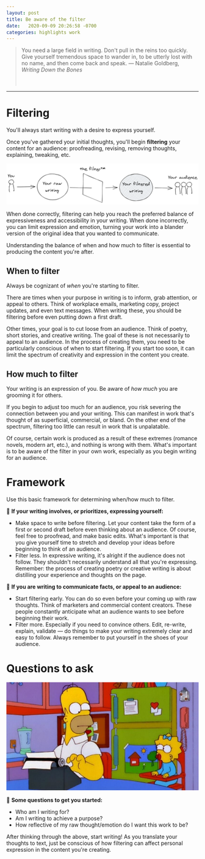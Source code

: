 ```yaml
---
layout: post
title: Be aware of the filter
date:   2020-09-09 20:26:58 -0700
categories: highlights work
---
```

> You need a large field in writing. Don't pull in the reins too quickly. Give yourself tremendous space to wander in, to be utterly lost with no name, and then come back and speak.
— Natalie Goldberg, *Writing Down the Bones*   
<br/><br/>
****

# Filtering

You'll always start writing with a desire to express yourself.

Once you've gathered your initial thoughts, you'll begin **filtering** your content for an audience: proofreading, revising, removing thoughts, explaining, tweaking, etc.

![filtering diagram](https://raw.githubusercontent.com/svvchen/nervxious/gh-pages/assets/images/filter.png)

When done correctly, filtering can help you reach the preferred balance of expressiveness and accessibility in your writing. When done incorrectly, you can limit expression and emotion, turning your work into a blander version of the original idea that you wanted to communicate.

Understanding the balance of when and how much to filter is essential to producing the content you're after.

## When to filter

Always be cognizant of *when* you're starting to filter.

There are times when your purpose in writing is to inform, grab attention, or appeal to others. Think of workplace emails, marketing copy, project updates, and even text messages. When writing these, you should be filtering before even putting down a first draft.

Other times, your goal is to cut loose from an audience. Think of poetry, short stories, and creative writing. The goal of these is not necessarily to appeal to an audience. In the process of creating them, you need to be particularly conscious of when to start filtering. If you start too soon, it can limit the spectrum of creativity and expression in the content you create.

## How much to filter

Your writing is an expression of you. Be aware of *how much* you are grooming it for others.

If you begin to adjust too much for an audience, you risk severing the connection between you and your writing. This can manifest in work that's thought of as superficial, commercial, or bland. On the other end of the spectrum, filtering too little can result in work that is unpalatable.

Of course, certain work is produced as a result of these extremes (romance novels, modern art, etc.), and nothing is wrong with them. What's important is to be aware of the filter in your own work, especially as you begin writing for an audience.

# Framework

Use this basic framework for determining when/how much to filter.

💟 **If your writing involves, or prioritizes, expressing yourself:**

- Make space to write before filtering. Let your content take the form of a first or second draft before even thinking about an audience. Of course, feel free to proofread, and make basic edits. What's important is that you give yourself time to stretch and develop your ideas before beginning to think of an audience.
- Filter less. In expressive writing, it's alright if the audience does not follow. They shouldn't necessarily understand all that you're expressing. Remember: the process of creating poetry or creative writing is about distilling your experience and thoughts on the page.

📣 **If you are writing to communicate facts, or appeal to an audience:** 

- Start filtering early. You can do so even before your coming up with raw thoughts. Think of marketers and commercial content creators. These people constantly anticipate what an audience wants to see before beginning their work.
- Filter more. Especially if you need to convince others. Edit, re-write, explain, validate — do things to make your writing extremely clear and easy to follow. Always remember to put yourself in the shoes of your audience.

# Questions to ask

![homer filtering for maggie](https://raw.githubusercontent.com/svvchen/nervxious/gh-pages/assets/images/writing.jpg)  
  
🤔 **Some questions to get you started:**

- Who am I writing for?
- Am I writing to achieve a purpose?
- How reflective of my raw thought/emotion do I want this work to be?

After thinking through the above, start writing! As you translate your thoughts to text, just be conscious of how filtering can affect personal expression in the content you're creating.

